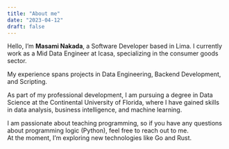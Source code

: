 ```yaml
---
title: "About me"
date: "2023-04-12"
draft: false
---
```


Hello, I’m **Masami Nakada**, a Software Developer based in Lima. I currently work as a Mid Data Engineer at Icasa, specializing in the consumer goods sector.  

My experience spans projects in Data Engineering, Backend Development, and Scripting.  

As part of my professional development, I am pursuing a degree in Data Science at the Continental University of Florida, where I have gained skills in data analysis, business intelligence, and machine learning.  

I am passionate about teaching programming, so if you have any questions about programming logic (Python), feel free to reach out to me.  
At the moment, I’m exploring new technologies like Go and Rust.

